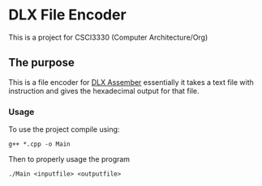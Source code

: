 # DLX File Encoder
This is a project for CSCI3330 (Computer Architecture/Org)
## The purpose
This is a file encoder for [DLX Assember](https://en.wikipedia.org/wiki/DLX) essentially it takes a text file with instruction and gives the hexadecimal output for that file.

### Usage
To use the project compile using:
```
g++ *.cpp -o Main
```

Then to properly usage the program
```
./Main <inputfile> <outputfile>



